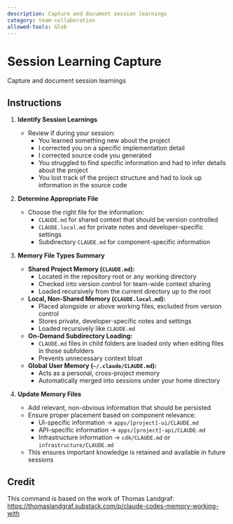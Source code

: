 ```yaml
---
description: Capture and document session learnings
category: team-collaboration
allowed-tools: Glob
---
```


# Session Learning Capture

Capture and document session learnings

## Instructions

1. **Identify Session Learnings**
   - Review if during your session:
     - You learned something new about the project
     - I corrected you on a specific implementation detail
     - I corrected source code you generated
     - You struggled to find specific information and had to infer details about the project
     - You lost track of the project structure and had to look up information in the source code

2. **Determine Appropriate File**
   - Choose the right file for the information:
     - `CLAUDE.md` for shared context that should be version controlled
     - `CLAUDE.local.md` for private notes and developer-specific settings
     - Subdirectory `CLAUDE.md` for component-specific information

3. **Memory File Types Summary**
   - **Shared Project Memory (`CLAUDE.md`):**
     - Located in the repository root or any working directory
     - Checked into version control for team-wide context sharing
     - Loaded recursively from the current directory up to the root
   - **Local, Non-Shared Memory (`CLAUDE.local.md`):**
     - Placed alongside or above working files, excluded from version control
     - Stores private, developer-specific notes and settings
     - Loaded recursively like `CLAUDE.md`
   - **On-Demand Subdirectory Loading:**
     - `CLAUDE.md` files in child folders are loaded only when editing files in those subfolders
     - Prevents unnecessary context bloat
   - **Global User Memory (`~/.claude/CLAUDE.md`):**
     - Acts as a personal, cross-project memory
     - Automatically merged into sessions under your home directory

4. **Update Memory Files**
   - Add relevant, non-obvious information that should be persisted
   - Ensure proper placement based on component relevance:
     - UI-specific information → `apps/[project]-ui/CLAUDE.md`
     - API-specific information → `apps/[project]-api/CLAUDE.md`
     - Infrastructure information → `cdk/CLAUDE.md` or `infrastructure/CLAUDE.md`
   - This ensures important knowledge is retained and available in future sessions

## Credit

This command is based on the work of Thomas Landgraf: https://thomaslandgraf.substack.com/p/claude-codes-memory-working-with
